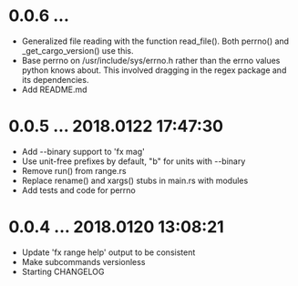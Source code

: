 # 0.0.6 ...

 * Generalized file reading with the function read_file(). Both perrno()
   and _get_cargo_version() use this.
 * Base perrno on /usr/include/sys/errno.h rather than the errno values
   python knows about. This involved dragging in the regex package and its
   dependencies.
 * Add README.md

# 0.0.5 ... 2018.0122 17:47:30

 * Add --binary support to 'fx mag'
 * Use unit-free prefixes by default, "b" for units with --binary
 * Remove run() from range.rs
 * Replace rename() and xargs() stubs in main.rs with modules
 * Add tests and code for perrno

# 0.0.4 ... 2018.0120 13:08:21

 * Update 'fx range help' output to be consistent
 * Make subcommands versionless
 * Starting CHANGELOG
